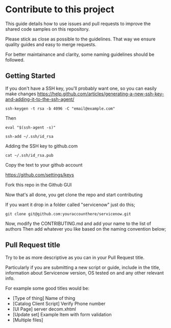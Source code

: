 # Contribute to this project

This guide details how to use issues and pull requests to improve the shared code samples on this repository.

Please stick as close as possible to the guidelines. That way we ensure quality guides and easy to merge requests.

For better maintainance and clarity, some naming guidelines should be followed.

## Getting Started

If you don't have a SSH key, you'll probably want one, so you can easily make changes
https://help.github.com/articles/generating-a-new-ssh-key-and-adding-it-to-the-ssh-agent/

`ssh-keygen -t rsa -b 4096 -C "email@example.com"`

Then

`eval "$(ssh-agent -s)"`

`ssh-add ~/.ssh/id_rsa`

Adding the SSH key to github.com

`cat ~/.ssh/id_rsa.pub`

Copy the text to your github account

https://github.com/settings/keys

Fork this repo in the Github GUI

Now that's all done, you get clone the repo and start contributing

If you want it drop in a folder called "servicenow" just do this;

`git clone git@github.com:youraccounthere/servicenow.git`

Now, modify the CONTRIBUTING.md and add your name to the list of authors
Then add whatever you like based on the naming convention below;

## Pull Request title

Try to be as more descriptive as you can in your Pull Request title.

Particularly if you are submitting a new script or guide, include in the title,
information about Servicenow version, OS tested on and any other relevant info.

For example some good titles would be:

* [Type of thing] Name of thing
* [Catalog Client Script] Verify Phone number
* [UI Page] server decom.xhtml
* [Update set] Example Item with form validation
* [Multiple files]



